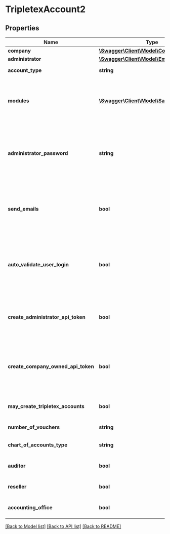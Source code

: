 # TripletexAccount2

## Properties
Name | Type | Description | Notes
------------ | ------------- | ------------- | -------------
**company** | [**\Swagger\Client\Model\Company**](Company.md) |  | 
**administrator** | [**\Swagger\Client\Model\Employee**](Employee.md) |  | [optional] 
**account_type** | **string** | Is this a test account or a paying account? | 
**modules** | [**\Swagger\Client\Model\SalesModuleDTO[]**](SalesModuleDTO.md) | Sales modules (functionality in the application) to activate for the newly created account. Some modules have extra costs. | 
**administrator_password** | **string** | Password for the administrator user to create. Not a part of the administrator employee object since this is a value that never can be read (it is salted and hashed before storing) | 
**send_emails** | **bool** | Should the regular creation emails be sent to the company created and its users? If false you probably want to set autoValidateUserLogin to true | [optional] [default to false]
**auto_validate_user_login** | **bool** | If true, the users created will be allowed to log in without validating their email address. ONLY USE THIS IF YOU ALREADY HAVE VALIDATED THE USER EMAILS. | [optional] [default to false]
**create_administrator_api_token** | **bool** | Create an API token for the administrator user for the consumer token used during this call. The token will be returned in the response. | [optional] [default to false]
**create_company_owned_api_token** | **bool** | Create an API token for the company to use to call their clients, only possible for accounting and auditor accounts. The token will be returned in the response. | [optional] [default to false]
**may_create_tripletex_accounts** | **bool** | Should the company we are creating be able to create new Tripletex accounts? | [optional] [default to false]
**number_of_vouchers** | **string** | Used to calculate prices. | 
**chart_of_accounts_type** | **string** | The chart of accounts to use for the new company | [optional] 
**auditor** | **bool** |  | [optional] [default to false]
**reseller** | **bool** |  | [optional] [default to false]
**accounting_office** | **bool** |  | [optional] [default to false]

[[Back to Model list]](../../README.md#documentation-for-models) [[Back to API list]](../../README.md#documentation-for-api-endpoints) [[Back to README]](../../README.md)


